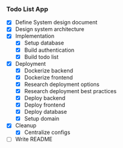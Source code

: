 ### Todo List App

- [x] Define System design document
- [x] Design system architecture
- [x] Implementation
  - [x] Setup database
  - [x] Build authentication
  - [x] Build todo list
- [x] Deployment
  - [x] Dockerize backend
  - [x] Dockerize frontend
  - [x] Research deployment options
  - [x] Research deployment best practices
  - [x] Deploy backend
  - [x] Deploy frontend
  - [x] Deploy database
  - [x] Setup domain
- [x] Cleanup
  - [x] Centralize configs
- [ ] Write README
